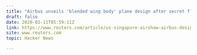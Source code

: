 ```yaml
---
title: "Airbus unveils 'blended wing body' plane design after secret flight tests"
draft: false
date: 2020-02-11T05:59:11Z
link: https://www.reuters.com/article/us-singapore-airshow-airbus-design/airbus-unveils-blended-wing-body-plane-design-after-secret-flight-tests-idUSKBN20509H?utm_medium=RSS&utm_source=hune
site: www.reuters.com
topic: Hacker News  

---
```


